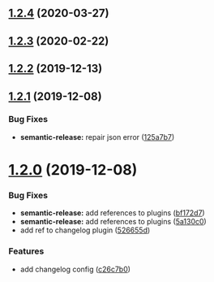 ## [1.2.4](https://github.com/jmptr/node-icanhazdadjoke-client/compare/v1.2.3...v1.2.4) (2020-03-27)

## [1.2.3](https://github.com/jmptr/node-icanhazdadjoke-client/compare/v1.2.2...v1.2.3) (2020-02-22)

## [1.2.2](https://github.com/jmptr/node-icanhazdadjoke-client/compare/v1.2.1...v1.2.2) (2019-12-13)

## [1.2.1](https://github.com/jmptr/node-icanhazdadjoke-client/compare/v1.2.0...v1.2.1) (2019-12-08)


### Bug Fixes

* **semantic-release:** repair json error ([125a7b7](https://github.com/jmptr/node-icanhazdadjoke-client/commit/125a7b7d64d559dbfbe30a62ef435c47daafeac2))

# [1.2.0](https://github.com/jmptr/node-icanhazdadjoke-client/compare/v1.1.0...v1.2.0) (2019-12-08)


### Bug Fixes

* **semantic-release:** add references to plugins ([bf172d7](https://github.com/jmptr/node-icanhazdadjoke-client/commit/bf172d73f7db8624b10ee313ec45aa295fcba156))
* **semantic-release:** add references to plugins ([5a130c0](https://github.com/jmptr/node-icanhazdadjoke-client/commit/5a130c011d0385beab1171917752819d2e48571a))
* add ref to changelog plugin ([526655d](https://github.com/jmptr/node-icanhazdadjoke-client/commit/526655de0436db279b2b2c4ab7ca8c7f8a25dfc0))


### Features

* add changelog config ([c26c7b0](https://github.com/jmptr/node-icanhazdadjoke-client/commit/c26c7b0b171be3170f28445542fc833051c67e12))
